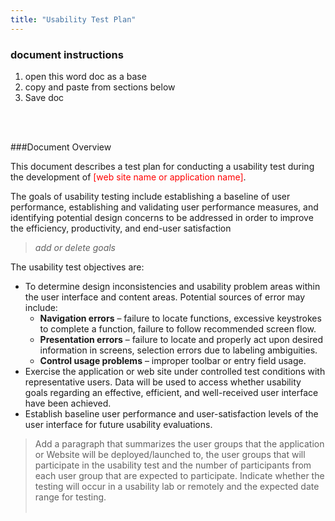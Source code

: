 ```yaml
---
title: "Usability Test Plan"
---
```


<div class="pl-pattern">

<h3>document instructions</h3>

1. open this word doc as a base
2. copy and paste from sections below
3. Save doc

<br><br>
</div>

<div class="pl-pattern">

###Document Overview

This document describes a test plan for conducting a usability test during the development of <font color="red">[web site name or application name]</font>.

The goals of usability testing include establishing a baseline of user performance, establishing and validating user performance measures, and identifying potential design concerns to be addressed in order to improve the efficiency, productivity, and end-user satisfaction

> *add or delete goals*

The usability test objectives are:

 - To determine design inconsistencies and usability problem areas
   within the user interface and content areas. Potential sources of
   error may include:
   - **Navigation errors** – failure to locate functions,
   excessive keystrokes to complete a function, failure to follow
   recommended screen flow.
   - **Presentation errors** – failure to locate and properly act upon desired information in screens, selection errors due to labeling ambiguities.
   - **Control usage problems** – improper toolbar or entry field usage.
 - Exercise the application or web site under controlled test conditions with representative users. Data will be used to access whether usability goals regarding an effective, efficient, and well-received user interface have been achieved.
 - Establish baseline user performance and user-satisfaction levels of the user interface for future usability evaluations.

> Add a paragraph that summarizes the user groups that the application or Website will be deployed/launched to, the user groups that will participate in the usability test and the number of participants from each user group that are expected to participate. Indicate whether the testing will occur in a usability lab or remotely and the expected date range for testing.
<br><br>
</div>